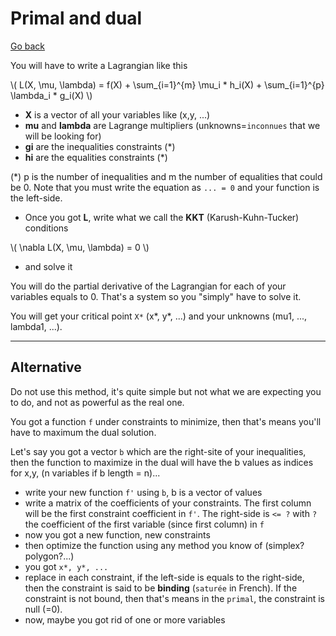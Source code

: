# Primal and dual

[Go back](..)

You will have to write a Lagrangian like this

<span class="mathjax_process">
\(
L(X, \mu, \lambda) = f(X) + 
\sum_{i=1}^{m} \mu_i * h_i(X) + 
\sum_{i=1}^{p} \lambda_i * g_i(X)
\)
</span>

* **X** is a vector of all your variables like (x,y, ...)
* **mu** and **lambda** are Lagrange multipliers (unknowns=`inconnues`
  that we will be looking for)
* **gi** are the inequalities constraints (*)
* **hi** are the equalities constraints (*)

(*) p is the number of inequalities and m the 
number of equalities that could be 0. Note that
you must write the equation as ``... = 0`` and
your function is the left-side.

* Once you got **L**, write what we call
the **KKT** (Karush-Kuhn-Tucker) conditions

<p class="mathjax_process">
\(
\nabla L(X, \mu, \lambda) = 0
\)
</p>

* and solve it

You will do the partial derivative of 
the Lagrangian for each of your variables
equals to 0. That's a system so you "simply"
have to solve it.

You will get your critical point ``X*`` (x*, y*, ...)
and your unknowns (mu1, ..., lambda1, ...).

<hr class="sr">

## Alternative

Do not use this method, it's quite simple but not
what we are expecting you to do, and not as powerful
as the real one.

You got a function ``f`` under constraints
to minimize, then that's means you'll have to
maximum the dual solution.

Let's say you got a vector ``b`` which are the
right-site of your inequalities, then the function
to maximize in the dual will have the b values as
indices for x,y, (n variables if b length = n)...

* write your new function ``f'`` using ``b``,
  b is a vector of values
* write a matrix of the coefficients of your 
  constraints. The first column will be the
  first constraint coefficient in ``f'``. The
  right-side is ``<= ?`` with `?` the coefficient
  of the first variable (since first column) in ``f``
* now you got a new function, new constraints
* then optimize the function using any method you 
  know of (simplex? polygon?...)
* you got ``x*, y*, ...``
* replace in each constraint, if the left-side
  is equals to the right-side, then the constraint
  is said to be **binding** (`saturée` in French). 
  If the constraint is not bound, then that's means
  in the ``primal``, the constraint is null (=0).
* now, maybe you got rid of one or more variables